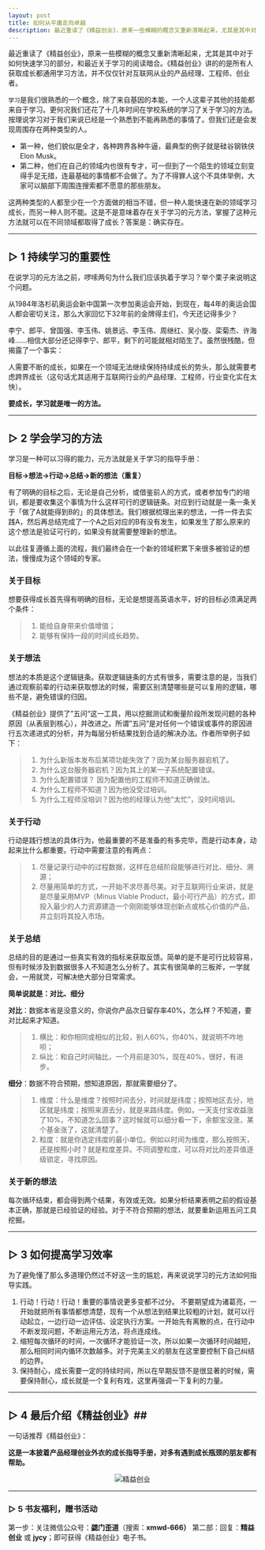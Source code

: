 ```yaml
---
layout: post
title: 如何从平庸走向卓越
description: 最近重读了《精益创业》，原来一些模糊的概念又重新清晰起来，尤其是其中对于如何快速学习的部分，和最近关于学习的阅读暗合。《精益创业》讲的的是所有人获取成长都通用学习方法，并不仅仅针对互联网从业的产品经理、工程师、创业者……
---
```



最近重读了《精益创业》，原来一些模糊的概念又重新清晰起来，尤其是其中对于如何快速学习的部分，和最近关于学习的阅读暗合。《精益创业》讲的的是所有人获取成长都通用学习方法，并不仅仅针对互联网从业的产品经理、工程师、创业者。

`学习`是我们很熟悉的一个概念，除了来自基因的本能，一个人这辈子其他的技能都来自于学习。更何况我们还花了十几年时间在学校系统的学习了关于学习的方法。按理说学习对于我们来说已经是一个熟悉到不能再熟悉的事情了。但我们还是会发现周围存在两种类型的人。
+ 第一种，他们貌似是全才，各种跨界各种牛逼，最典型的例子就是硅谷钢铁侠Elon Musk。
+ 第二种，他们在自己的领域内也很有专才，可一但到了一个陌生的领域立刻变得手足无措，连最基础的事情都不会做了。为了不得罪人这个不具体举例，大家可以脑部下周围连搜索都不愿意的那些朋友。

这两种类型的人都至少在一个方面做的相当不错，但一种人能快速在新的领域学习成长，而另一种人则不能。这是不是意味着存在关于学习的元方法，掌握了这种元方法就可以在不同领域都取得了成长？答案是：确实存在。

--------------

## ▷ 1 持续学习的重要性 ##

在说学习的元方法之前，啰嗦两句为什么我们应该执着于学习？举个栗子来说明这个问题。

从1984年洛杉矶奥运会新中国第一次参加奥运会开始，到现在，每4年的奥运会国人都会密切关注，那么大家回忆下32年前的金牌得主们，今天还记得多少？

李宁、郎平、曾国强、李玉伟、姚景远、李玉伟、周继红、吴小旋、栾菊杰、许海峰……相信大部分还记得李宁、郎平，剩下的可能就相对陌生了。虽然很残酷，但揭露了一个事实：

人需要不断的成长，如果在一个领域无法继续保持持续成长的势头，那么就需要考虑跨界成长（这句话尤其适用于互联网行业的产品经理、工程师，行业变化实在太快）。

__要成长，学习就是唯一的方法。__

-------------

## ▷ 2 学会学习的方法 ##

学习是一种可以习得的能力，元方法就是关于学习的指导手册：

__目标→想法→行动→总结→新的想法（重复）__

有了明确的目标之后，无论是自己分析，或借鉴前人的方式，或者参加专门的培训，都是要收集这个事情为什么这样可行的逻辑链条。对应到行动就是一条一条关于「做了A就能得到B的」的具体想法。我们根据梳理出来的想法，一件一件去实践A，然后再总结完成了一个A之后对应的B有没有发生，如果发生了那么原来的这个想法是验证可行的，如果没有就需要整理新的想法。

以此往复遵循上面的流程，我们最终会在一个新的领域积累下来很多被验证的想法，慢慢成为这个领域的专家。


### 关于目标 ###

想要获得成长首先得有明确的目标，无论是想提高英语水平，好的目标必须满足两个条件：
>1. 能给自身带来价值增值；
>2. 能够有保持一段的时间成长趋势。


### 关于想法 ###

想法的本质是这个逻辑链条。获取逻辑链条的方式有很多，需要注意的是，当我们通过观察前辈的行动来获取想法的时候，需要区别清楚哪些是可以复用的逻辑，哪些不是，避免错误的归因。

《精益创业》提供了”五问“这一工具，用以挖掘测试和衡量阶段所发现问题的各种原因（从表层到核心），并改进之。所谓”五问“是对任何一个错误或事件的原因进行五次递进式的分析，并为每层分析结果找到合适的解决办法。作者所举例子如下：
>1. 为什么新版本发布后某项功能失效了？因为某台服务器宕机了。
>2. 为什么这台服务器宕机？因为其上的某一子系统配置错误。
>3. 为什么配置错误？ 因为配置他的工程师不知道正确做法。
>4. 为什么工程师不知道？因为他没受过培训。
>5. 为什么工程师没培训？因为他的经理认为他“太忙”，没时间培训。


### 关于行动 ###

行动是践行想法的具体行为，他最重要的不是准备的有多完毕，而是行动本身，动起来比什么都重要。行动中需要注意的有两点：
>1. 尽量记录行动中的过程数据，这样在总结阶段能够进行对比、细分、溯源；
>2. 尽量用简单的方式，一开始不求尽善尽美。对于互联网行业来讲，就是是尽量采用MVP（Minus Viable Product，最小可行产品）的方式，即投入最少的人力资源建造一个刚刚能够体现创新点或核心价值的产品，并立刻将其投入市场。


### 关于总结 ###

总结的目的是通过一些真实有效的指标来获取反馈。简单的是不是可行比较容易，但有时候涉及到数据很多人不知道怎么分析了。其实有很简单的三板斧，一学就会，一用就灵，可解决绝大部分日常需求。

__简单说就是：对比、细分__

__对比__：数据本省是没意义的，你说你产品次日留存率40%，怎么样？不知道，要对比起来才知道。
>1. 横比：和你相同或相似的比较，别人60%，你40%，就说明不咋地呗；
>2. 纵比：和自己时间轴比，一个月前是30%，现在40%，很好，有进步。

__细分__：数据不符合预期，想知道原因，那就需要细分了。
>1. 维度：什么是维度？按照时间去分，时间就是纬度；按照地区去分，地区就是纬度；按照来源去分，就是来路纬度。例如，一天支付宝收益涨了10%，不知道怎么回事？这时候就可以细分看一下，余额宝没涨，某个基金涨了，这就清楚了。
>2. 粒度：就是你选定纬度的最小单位。例如以时间为维度，那么按照天，还是按照小时？就是粒度差异。不同调整粒度，可以将对比的差异值逐级锁定，寻找原因。

### 关于新的想法 ###

每次循环结束，都会得到两个结果，有效或无效。如果分析结果表明之前的假设基本正确，那就是已经验证的经验。对于不符合预期的想法，就要重新运用五问工具挖掘。

---------

## ▷ 3 如何提高学习效率 ##

为了避免懂了那么多道理仍然过不好这一生的尴尬，再来说说学习的元方法如何指导实践。
1. 行动！行动！行动！重要的事情说更多变都不过分。 不要期望成为诸葛亮，一开始就把所有事情都想清楚，现有一个从想法到结果比较粗的计划，就可以行动起立，一边行动一边评估、设定执行方案。一开始先有离散的点，在行动中不断发现问题，不断运用元方法，将点连成线。
2. 缩短每次循环的时间，一次循环才能验证一次，所以如果一次循环时间越短，那么相同时间内循环次数越多。对于完美主义的朋友在这里要控制下自己纠结的边界。
3. 保持耐心，成长需要一定的持续时间，所以在早期反馈不是很显著的时候，需要保持耐心，成长就是一个复利有戏，这里再强调一下复利的力量。

------------

## ▷ 4 最后介绍《精益创业》##

一句话推荐《精益创业》：

__这是一本披着产品经理创业外衣的成长指导手册，对多有遇到成长瓶颈的朋友都有帮助。__

<div align="center">
<img src="http://ojpjap8gl.bkt.clouddn.com/2017/05/07/149414800629309996.jpg" alt="精益创业"/>
</div>

----------------------

### ▷ 5 书友福利，赠书活动 ###

第一步：关注微信公众号：__勰门歪道__（搜索：__xmwd-666）__
第二部：回复：__精益创业__ 或 __jycy__；即可获得《精益创业》电子书。


